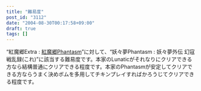 ```yaml
---
title: "難易度"
post_id: "3112"
date: "2004-08-30T00:17:58+09:00"
draft: true
tags: []
---
```



“紅魔郷Extra : [紅魔郷Phantasm](https://danmaq.com/tag/touhou-eosd-phantasm)”に対して、“妖々夢Phantasm : 妖々夢外伝 幻寇戦乱録(これ)”に該当する難易度です。本家のLunaticがそれなりにクリアできる方なら結構普通にクリアできる程度です。本家のPhantasmが安定してクリアできる方ならうまく決めボムを多用してチキンプレイすればかろうじてクリアできる程度です。
